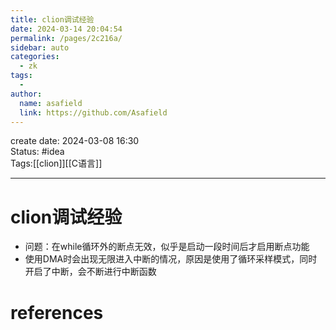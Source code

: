 ```yaml
---
title: clion调试经验
date: 2024-03-14 20:04:54
permalink: /pages/2c216a/
sidebar: auto
categories:
  - zk
tags:
  - 
author: 
  name: asafield
  link: https://github.com/Asafield
---
```


create date: 2024-03-08 16:30  
Status: #idea  
Tags:[[clion]][[C语言]]  

---

# clion调试经验
- 问题：在while循环外的断点无效，似乎是启动一段时间后才启用断点功能
- 使用DMA时会出现无限进入中断的情况，原因是使用了循环采样模式，同时开启了中断，会不断进行中断函数
# references